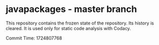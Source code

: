 # javapackages - master branch

This repository contains the frozen state of the repository.
Its history is cleared. It is used only for static code
analysis with Codacy.

Commit Time: 1724807768